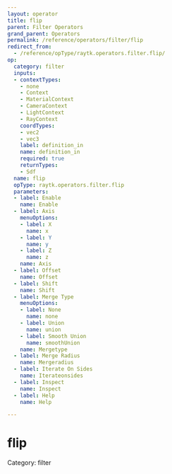 ```yaml
---
layout: operator
title: flip
parent: Filter Operators
grand_parent: Operators
permalink: /reference/operators/filter/flip
redirect_from:
  - /reference/opType/raytk.operators.filter.flip/
op:
  category: filter
  inputs:
  - contextTypes:
    - none
    - Context
    - MaterialContext
    - CameraContext
    - LightContext
    - RayContext
    coordTypes:
    - vec2
    - vec3
    label: definition_in
    name: definition_in
    required: true
    returnTypes:
    - Sdf
  name: flip
  opType: raytk.operators.filter.flip
  parameters:
  - label: Enable
    name: Enable
  - label: Axis
    menuOptions:
    - label: X
      name: x
    - label: Y
      name: y
    - label: Z
      name: z
    name: Axis
  - label: Offset
    name: Offset
  - label: Shift
    name: Shift
  - label: Merge Type
    menuOptions:
    - label: None
      name: none
    - label: Union
      name: union
    - label: Smooth Union
      name: smoothUnion
    name: Mergetype
  - label: Merge Radius
    name: Mergeradius
  - label: Iterate On Sides
    name: Iterateonsides
  - label: Inspect
    name: Inspect
  - label: Help
    name: Help

---
```


# flip

Category: filter

